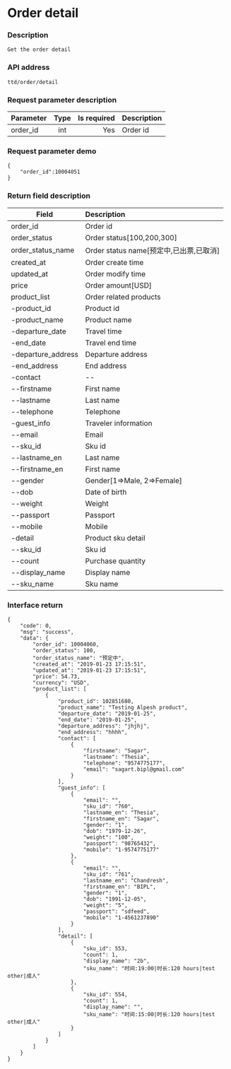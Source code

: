 # Order detail

### Description

    Get the order detail

### API address

    ttd/order/detail

### Request parameter description

| Parameter           | Type          | Is required | Description             |
| ------------------- |:-------------:| -----------:| :-----------------------|
| order_id                | int           |     Yes      |   Order id         |


### Request parameter demo

	{
    	"order_id":10004051
    }

### Return field description

| Field                             |     Description                                   |
| -------------------               |  :-----------------------                         |
| order_id                          |     Order id                             |
| order_status                      |     Order status[100,200,300]                             |
| order_status_name                 |     Order status name[预定中,已出票,已取消]                            |
| created_at                        |     Order create time                                  |
| updated_at                        |     Order modify time                            |
| price                             |     Order amount[USD]           |
| product_list                      |     Order related products                            |
| -product_id                       |     Product id               |
| -product_name                     |     Product name                                |
| -departure_date                   |     Travel time                           |
| -end_date                         |     Travel end time                                |
| -departure_address                |     Departure address                          |
| -end_address                      |     End address                          |
| -contact                          |     --                                            |
| --firstname                       |     First name                                  |
| --lastname                        |     Last name                                  |
| --telephone                       |     Telephone                                  |
| -guest_info                       |     Traveler information                                            |
| --email                           |     Email                                            |
| --sku_id                          |     Sku id                                            |
| --lastname_en                     |     Last name                                            |
| --firstname_en                    |     First name                                            |
| --gender                          |     Gender[1=>Male, 2=>Female]                                            |
| --dob                             |     Date of birth                                            |
| --weight                          |     Weight                                            |
| --passport                        |     Passport                                            |
| --mobile                          |     Mobile                                            |
| -detail                           |     Product sku detail                                  |
| --sku_id                          |     Sku id                                  |
| --count                           |     Purchase quantity                      |
| --display_name                    |     Display name                      |
| --sku_name                        |     Sku name                      |


### Interface return

	{
        "code": 0,
        "msg": "success",
        "data": {
            "order_id": 10004060,
            "order_status": 100,
            "order_status_name": "预定中",
            "created_at": "2019-01-23 17:15:51",
            "updated_at": "2019-01-23 17:15:51",
            "price": 54.73,
            "currency": "USD",
            "product_list": [
                {
                    "product_id": 102851680,
                    "product_name": "Testing Alpesh product",
                    "departure_date": "2019-01-25",
                    "end_date": "2019-01-25",
                    "departure_address": "jhjhj",
                    "end_address": "hhhh",
                    "contact": [
                        {
                            "firstname": "Sagar",
                            "lastname": "Thesia",
                            "telephone": "9574775177",
                            "email": "sagart.bipl@gmail.com"
                        }
                    ],
                    "guest_info": [
                        {
                            "email": "",
                            "sku_id": "760",
                            "lastname_en": "Thesia",
                            "firstname_en": "Sagar",
                            "gender": "1",
                            "dob": "1979-12-26",
                            "weight": "100",
                            "passport": "98765432",
                            "mobile": "1-9574775177"
                        },
                        {
                            "email": "",
                            "sku_id": "761",
                            "lastname_en": "Chandresh",
                            "firstname_en": "BIPL",
                            "gender": "1",
                            "dob": "1991-12-05",
                            "weight": "5",
                            "passport": "sdfeed",
                            "mobile": "1-4561237890"
                        }
                    ],
                    "detail": [
                        {
                            "sku_id": 553,
                            "count": 1,
                            "display_name": "2b",
                            "sku_name": "时间:19:00|时长:120 hours|test other|成人"
                        },
                        {
                            "sku_id": 554,
                            "count": 1,
                            "display_name": "",
                            "sku_name": "时间:15:00|时长:120 hours|test other|成人"
                        }
                    ]
                }
            ]
        }
    }


